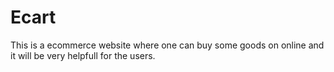 # Ecart
This is a ecommerce website where one can buy some goods on online and it will be very helpfull for the users.
